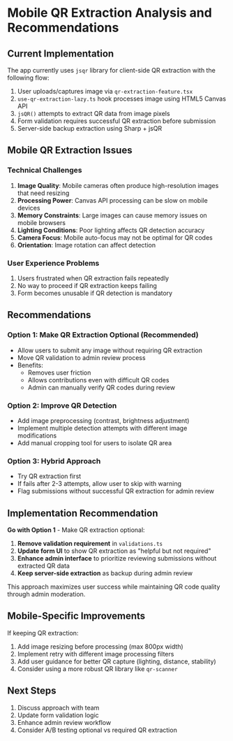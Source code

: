 # Mobile QR Extraction Analysis and Recommendations

## Current Implementation

The app currently uses `jsqr` library for client-side QR extraction with the following flow:
1. User uploads/captures image via `qr-extraction-feature.tsx`
2. `use-qr-extraction-lazy.ts` hook processes image using HTML5 Canvas API
3. `jsQR()` attempts to extract QR data from image pixels
4. Form validation requires successful QR extraction before submission
5. Server-side backup extraction using Sharp + jsQR

## Mobile QR Extraction Issues

### Technical Challenges
1. **Image Quality**: Mobile cameras often produce high-resolution images that need resizing
2. **Processing Power**: Canvas API processing can be slow on mobile devices
3. **Memory Constraints**: Large images can cause memory issues on mobile browsers
4. **Lighting Conditions**: Poor lighting affects QR detection accuracy
5. **Camera Focus**: Mobile auto-focus may not be optimal for QR codes
6. **Orientation**: Image rotation can affect detection

### User Experience Problems
1. Users frustrated when QR extraction fails repeatedly
2. No way to proceed if QR extraction keeps failing
3. Form becomes unusable if QR detection is mandatory

## Recommendations

### Option 1: Make QR Extraction Optional (Recommended)
- Allow users to submit any image without requiring QR extraction
- Move QR validation to admin review process
- Benefits:
  - Removes user friction
  - Allows contributions even with difficult QR codes
  - Admin can manually verify QR codes during review

### Option 2: Improve QR Detection
- Add image preprocessing (contrast, brightness adjustment)
- Implement multiple detection attempts with different image modifications
- Add manual cropping tool for users to isolate QR area

### Option 3: Hybrid Approach
- Try QR extraction first
- If fails after 2-3 attempts, allow user to skip with warning
- Flag submissions without successful QR extraction for admin review

## Implementation Recommendation

**Go with Option 1** - Make QR extraction optional:

1. **Remove validation requirement** in `validations.ts`
2. **Update form UI** to show QR extraction as "helpful but not required"
3. **Enhance admin interface** to prioritize reviewing submissions without extracted QR data
4. **Keep server-side extraction** as backup during admin review

This approach maximizes user success while maintaining QR code quality through admin moderation.

## Mobile-Specific Improvements

If keeping QR extraction:
1. Add image resizing before processing (max 800px width)
2. Implement retry with different image processing filters
3. Add user guidance for better QR capture (lighting, distance, stability)
4. Consider using a more robust QR library like `qr-scanner`

## Next Steps

1. Discuss approach with team
2. Update form validation logic
3. Enhance admin review workflow
4. Consider A/B testing optional vs required QR extraction